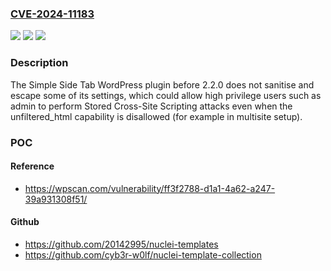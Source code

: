 ### [CVE-2024-11183](https://cve.mitre.org/cgi-bin/cvename.cgi?name=CVE-2024-11183)
![](https://img.shields.io/static/v1?label=Product&message=Simple%20Side%20Tab&color=blue)
![](https://img.shields.io/static/v1?label=Version&message=0%3C%202.2.0%20&color=brighgreen)
![](https://img.shields.io/static/v1?label=Vulnerability&message=CWE-79%20Cross-Site%20Scripting%20(XSS)&color=brighgreen)

### Description

The Simple Side Tab WordPress plugin before 2.2.0 does not sanitise and escape some of its settings, which could allow high privilege users such as admin to perform Stored Cross-Site Scripting attacks even when the unfiltered_html capability is disallowed (for example in multisite setup).

### POC

#### Reference
- https://wpscan.com/vulnerability/ff3f2788-d1a1-4a62-a247-39a931308f51/

#### Github
- https://github.com/20142995/nuclei-templates
- https://github.com/cyb3r-w0lf/nuclei-template-collection

